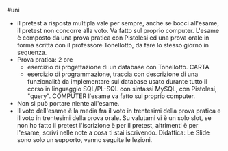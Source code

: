 #uni 
- il pretest a risposta multipla vale per sempre, anche se bocci all'esame, il pretest non concorre alla voto. Va fatto sul proprio computer.
L'esame è composto da una prova pratica con Pistolesi ed una prova orale in forma scritta con il professore Tonellotto, da fare lo stesso giorno in sequenza.
- Prova pratica: 2 ore
	- esercizio di progettazione di un database con Tonellotto. CARTA
	- esercizio di programmazione, traccia con descrizione di una funzionalità da implementare sul database usato durante tutto il corso in linguaggio SQL/PL-SQL con sintassi MySQL, con Pistolesi, "query". COMPUTER
	l'esame va fatto sul proprio computer.
- Non si può portare niente all'esame.
- Il voto dell'esame è la media fra il voto in trentesimi della prova pratica e il voto in trentesimi della prova orale.
Su valutami vi è un solo slot, se non ho fatto il pretest l'iscrizione è per il pretest, altrimenti è per l'esame, scrivi nelle note a cosa ti stai iscrivendo.
Didattica:
Le Slide sono solo un supporto, vanno seguite le lezioni.